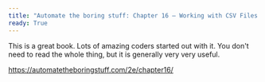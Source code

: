 ```yaml
---
title: "Automate the boring stuff: Chapter 16 – Working with CSV Files and JSON Data"
ready: True
---
```


This is a great book. Lots of amazing coders started out with it. You don't need to read the whole thing, but it is generally very very useful.

https://automatetheboringstuff.com/2e/chapter16/
